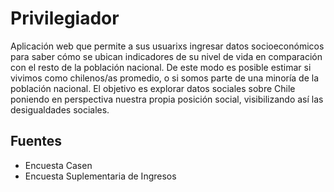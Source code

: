 
# Privilegiador

Aplicación web que permite a sus usuarixs ingresar datos socioeconómicos para saber cómo se ubican indicadores de su nivel de vida en comparación con el resto de la población nacional. De este modo es posible estimar si vivimos como chilenos/as promedio, o si somos parte de una minoría de la población nacional. El objetivo es explorar datos sociales sobre Chile poniendo en perspectiva nuestra propia posición social, visibilizando así las desigualdades sociales.


## Fuentes
- Encuesta Casen
- Encuesta Suplementaria de Ingresos